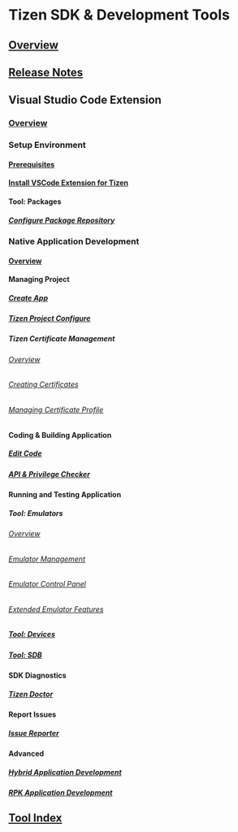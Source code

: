 # Tizen SDK & Development Tools
## [Overview](/application/tizen-studio/common-tools/overview.md)
## [Release Notes](/application/tizen-studio/release-notes/6-0-release-notes.md)

## Visual Studio Code Extension
### [Overview](/application/vscode-ext/overview.md)

### Setup Environment
#### [Prerequisites](/application/vscode-ext/index-web-native.md)
#### [Install VSCode Extension for Tizen](/application/vscode-ext/Tizen/dotnet.md)
<!-- #### [Install SDK Common Tools & Tizen Platform](/application/vscode-ext/tools/welcome-page.md) -->
<!-- #### [Install TV Extension & Certificate Extension](/application/vscode-ext/tv-certificate-extension.md) -->
#### Tool: Packages
<!-- ##### [Overview](/application/tizen-studio/common-tools/package-manager.md) -->
##### [Configure Package Repository](/application/tizen-studio/common-tools/pkgmgr-advanced-configuration.md)


### Native Application Development
#### [Overview](/application/vscode-ext/getting-started/native-development-activity-tools.md)

#### Managing Project
##### [Create App](/application/vscode-ext/getting-started/creating-native-application-projects.md)
##### [Tizen Project Configure](/application/vscode-ext/getting-started/configuring-tizen-project.md)
##### Tizen Certificate Management
###### [Overview](/application/dotnet/get-started/certificates/index.md)
<!-- ###### [Installing Certificate Extension](/application/dotnet/get-started/certificates/installing-the-extension.md) -->
###### [Creating Certificates](/application/dotnet/get-started/certificates/creating-certificates.md)
###### [Managing Certificate Profile](/application/dotnet/get-started/certificates/managing-certificate-profile.md)
<!--##### [VD Application Signing](/xxxxxxx.md) -->

<!-- ##### Configure App : (we don't have a tool to configure .NET application such like manifest editor) -->

#### Coding & Building Application
##### [Edit Code](/application/vscode-ext/getting-started/write-code.md)
##### [API & Privilege Checker](/application/vscode-ext/tools/api-privilege-checker.md)

<!-- #### Debugging & Profiling Application  -->
<!-- ##### [Debug App](/application/vscode-ext/getting-started/debug-app-native.md) -->
<!-- ##### [Tool: Address Sanitizer](/application/vscode-ext/getting-started/test-profile-app/asan.md) -->
<!-- ##### [Tool: Leak Sanitizer](/application/vscode-ext/getting-started/test-profile-app/lsan.md) -->

#### Running and Testing Application
##### Tool: Emulators
###### [Overview](/application/tizen-studio/common-tools/emulator.md)
###### [Emulator Management](/application/tizen-studio/common-tools/emulator-manager.md)
###### [Emulator Control Panel](/application/tizen-studio/common-tools/emulator-control-panel.md)
###### [Extended Emulator Features](/application/tizen-studio/common-tools/emulator-features.md)
##### [Tool: Devices](/application/tizen-studio/common-tools/device-manager.md)
##### [Tool: SDB](/application/tizen-studio/common-tools/smart-development-bridge.md)
<!-- ##### [Native Unit Test](/application/vscode-ext/getting-started/test-profile-app/unit-test-code-coverage.md) -->
<!--###### [TV Real Target Connection](/xxxxxxx.md) -->

<!-- #### CLI -->
<!-- ##### [Tizen CLI](/application/tizen-studio/common-tools/command-line-interface.md) -->
<!-- ##### [Tizen-Core CLI](/application/tizen-studio/tizen-core/tizen-core-cli.md) -->

#### SDK Diagnostics
##### [Tizen Doctor](/application/tizen-studio/common-tools/tizen-doctor.md)

#### Report Issues
##### [Issue Reporter](/application/vscode-ext/tools/issue-reporter.md)

#### Advanced
##### [Hybrid Application Development](/application/vscode-ext/Tizen/hybrid.md)
##### [RPK Application Development](/application/vscode-ext/Tizen/rpk.md)
<!-- ##### [Tizen VSCode Command](/application/vscode-ext/Tizen/command.md) -->

## [Tool Index](/application/sdktool_index.md)
